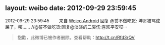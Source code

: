 layout: weibo
date: 2012-09-29 23:59:45
---
2012-09-29 23:59:45  &nbsp;&nbsp;&nbsp;&nbsp;&nbsp;&nbsp; 来自 <a href="http://app.weibo.com/t/feed/l4RWD" rel="nofollow">Weico.Android</a>
回复 @誓不做吃货: 坤哥被骂成屎了，咳…… //@誓不做吃货:回复@淡淡的二哀伤:喜欢平安哎···
>  抱歉，此微博已被作者删除。查看帮助：http://t.cn/Rfd3rQV
